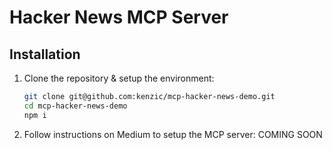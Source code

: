 # Hacker News MCP Server

## Installation
1. Clone the repository & setup the environment:
   ```bash
   git clone git@github.com:kenzic/mcp-hacker-news-demo.git
   cd mcp-hacker-news-demo
   npm i
   ```
2. Follow instructions on Medium to setup the MCP server:
   COMING SOON

